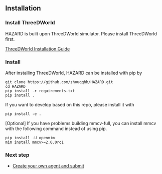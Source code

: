 ## Installation

### Install ThreeDWorld
HAZARD is built upon ThreeDWorld simulator. Please install ThreeDWorld first.

[ThreeDWorld Installation Guide](https://github.com/threedworld-mit/tdw/blob/master/Documentation/lessons/setup/install.md)

### Install
After installing ThreeDWorld, HAZARD can be installed with pip by
```
git clone https://github.com/zhouqqhh/HAZARD.git
cd HAZARD
pip install -r requirements.txt
pip install .
```
If you want to develop based on this repo, please install it with
```
pip install -e .
```
[Optional] If you have problems building mmcv-full, you can install mmcv with the following command instead of using pip.
```
pip install -U openmim
mim install mmcv>=2.0.0rc1
```

### Next step
* [Create your own agent and submit](submit.md)
